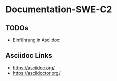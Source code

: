 # Documentation-SWE-C2


## TODOs
- Einführung in Asciidoc


## Asciidoc Links
- https://asciidoc.org/
- https://asciidoctor.org/
